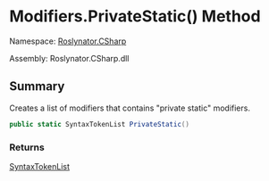 # Modifiers\.PrivateStatic\(\) Method

Namespace: [Roslynator.CSharp](../../README.md)

Assembly: Roslynator\.CSharp\.dll

## Summary

Creates a list of modifiers that contains "private static" modifiers\.

```csharp
public static SyntaxTokenList PrivateStatic()
```

### Returns

[SyntaxTokenList](https://docs.microsoft.com/en-us/dotnet/api/microsoft.codeanalysis.syntaxtokenlist)


